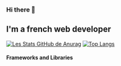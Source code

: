 ### Hi there 👋
## I'm a french web developer

<!--
**oralanto/oralanto** is a ✨ _special_ ✨ repository because its `README.md` (this file) appears on your GitHub profile.

Here are some ideas to get you started:

- 🔭 I’m currently working on ...
- 🌱 I’m currently learning ...
- 👯 I’m looking to collaborate on ...
- 🤔 I’m looking for help with ...
- 💬 Ask me about ...
- 📫 How to reach me: ...
- 😄 Pronouns: ...
- ⚡ Fun fact: ...
-->

[![Les Stats GitHub de Anurag](https://github-readme-stats.vercel.app/api?username=oralanto&theme=shades-of-purple)](https://github.com/oralanto/github-readme-stats)
[![Top Langs](https://github-readme-stats.vercel.app/api/top-langs/?username=oralanto&theme=shades-of-purple)](https://github.com/oralanto/github-readme-stats)

#### Frameworks and Libraries
